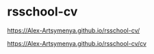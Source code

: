 # rsschool-cv
https://Alex-Artsymenya.github.io/rsschool-cv/

https://Alex-Artsymenya.github.io/rsschool-cv/cv
